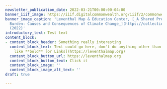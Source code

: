 ```yaml
---
newsletter_publication_date: 2022-03-21T00:00:00-04:00
banner_iiif_image: https://iiif.digitalcommonwealth.org/iiif/2/commonwealth:ms35ws551/14343,1851,6381,2903/,1200/0/default.jpg
banner_image_caption: 'Leventhal Map & Education Center, [_A Shared Problem, An Unequal
  Burden: Causes and Consequences of Climate Change_](https://collections.leventhalmap.org/search/commonwealth:n2970j76b)
  (2022)'
introductory_text: Test text
content_block:
- content_block_header: Something really interesting
  content_block_text: Text could go here, don't do anything other than _basic Markdown_
    like **bold** [or Links](https://leventhalmap.org)
  content_block_button_url: https://leventhalmap.org
  content_block_button_text: Click it
  content_block_image: ''
  content_block_image_alt_text: ''
draft: true

---
```

